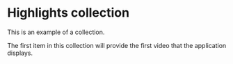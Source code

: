 # Highlights collection

This is an example of a collection.

The first item in this collection will provide the first video that the application displays.
